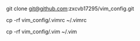 git clone git@github.com:zxcvb17295/vim_config.git

cp -rf vim_config/.vimrc ~/.vimrc

cp -rf vim_config/.vim ~/.vim
